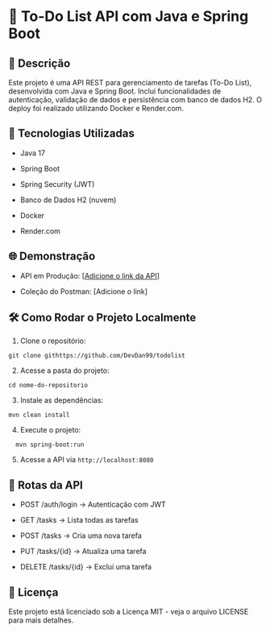 # 📌 To-Do List API com Java e Spring Boot

## 📖 Descrição

Este projeto é uma API REST para gerenciamento de tarefas (To-Do List), desenvolvida com Java e Spring Boot. Inclui funcionalidades de autenticação, validação de dados e persistência com banco de dados H2. O deploy foi realizado utilizando Docker e Render.com.

## 🚀 Tecnologias Utilizadas

* Java 17

* Spring Boot

* Spring Security (JWT)

* Banco de Dados H2 (nuvem)

* Docker

* Render.com

## 🌐 Demonstração

* API em Produção: [[Adicione o link da API](https://todolist-rocket-phwo.onrender.com)]

* Coleção do Postman: [Adicione o link]

## 🛠 Como Rodar o Projeto Localmente

1. Clone o repositório:

  ```
  git clone githttps://github.com/DevDan99/todolist
  ```

2. Acesse a pasta do projeto:

  ```
  cd nome-do-repositorio
  ```

3. Instale as dependências:

  ```
  mvn clean install
  ```

4. Execute o projeto:
```
  mvn spring-boot:run
```

5. Acesse a API via `http://localhost:8080`

## 🔗 Rotas da API

* POST /auth/login → Autenticação com JWT

* GET /tasks → Lista todas as tarefas

* POST /tasks → Cria uma nova tarefa

* PUT /tasks/{id} → Atualiza uma tarefa

* DELETE /tasks/{id} → Exclui uma tarefa

## 📜 Licença

Este projeto está licenciado sob a Licença MIT - veja o arquivo LICENSE para mais detalhes.
